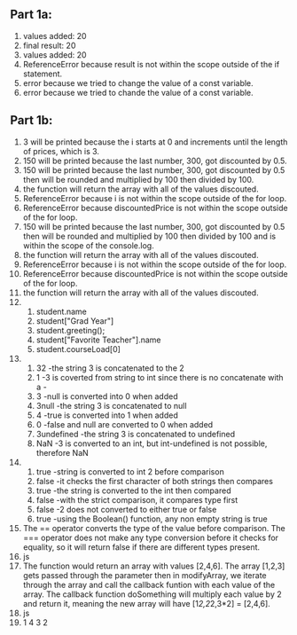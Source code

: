 ## Part 1a:
1. values added: 20
2. final result: 20
3. values added: 20
4. ReferenceError because result is not within the scope outside of the if statement.
5. error because we tried to change the value of a const variable.
6. error because we tried to chande the value of a const variable.

## Part 1b:
1. 3 will be printed because the i starts at 0 and increments until the length of prices, which is 3.
2. 150 will be printed because the last number, 300, got discounted by 0.5.
3. 150 will be printed because the last number, 300, got discounted by 0.5 then will be rounded and multiplied by 100 then divided by 100.
4. the function will return the array with all of the values discouted.
5. ReferenceError because i is not within the scope outside of the for loop.
6. ReferenceError because discountedPrice is not within the scope outside of the for loop.
7. 150 will be printed because the last number, 300, got discounted by 0.5 then will be rounded and multiplied by 100 then divided by 100 and is within the scope of the console.log.
8. the function will return the array with all of the values discouted.
9. ReferenceError because i is not within the scope outside of the for loop.
10. ReferenceError because discountedPrice is not within the scope outside of the for loop.
11. the function will return the array with all of the values discouted.
12. 1. student.name
    2. student["Grad Year"]
    3. student.greeting();
    4. student["Favorite Teacher"].name
    5. student.courseLoad[0]
13. 1. 32 -the string 3 is concatenated to the 2
    2. 1 -3 is coverted from string to int since there is no concatenate with a -
    3. 3 -null is converted into 0 when added
    4. 3null -the string 3 is concatenated to null
    5. 4 -true is converted into 1 when added
    6. 0 -false and null are converted to 0 when added
    7. 3undefined -the string 3 is concatenated to undefined
    8. NaN -3 is converted to an int, but int-undefined is not possible, therefore NaN
14. 1. true -string is converted to int 2 before comparison
    2. false -it checks the first character of both strings then compares
    3. true -the string is converted to the int then compared
    4. false -with the strict comparison, it compares type first
    5. false -2 does not converted to either true or false
    6. true -using the Boolean() function, any non empty string is true
15. The == operator converts the type of the value before comparison. The === operator does not make any type conversion before it checks for equality, so it will return false if there are different types present.
16. js
17. The function would return an array with values [2,4,6]. The array [1,2,3] gets passed through the parameter then in modifyArray, we iterate through the array and call the callback funtion with each value of the array. The callback function doSomething will multiply each value by 2 and return it, meaning the new array will have [1*2,2*2,3*2] = [2,4,6].
18. js
19. 1
    4
    3
    2